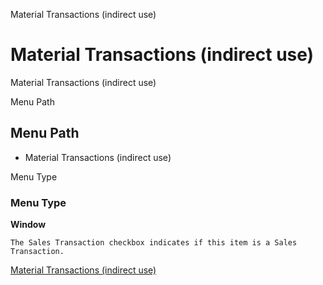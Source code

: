 
Material Transactions (indirect use)
# Material Transactions (indirect use)


Material Transactions (indirect use)

Menu Path
## Menu Path



- Material Transactions (indirect use)

Menu Type
### Menu Type

**Window**

```
The Sales Transaction checkbox indicates if this item is a Sales Transaction.
```

[Material Transactions (indirect use)](../../window-material-transactions-indirect-use.md)